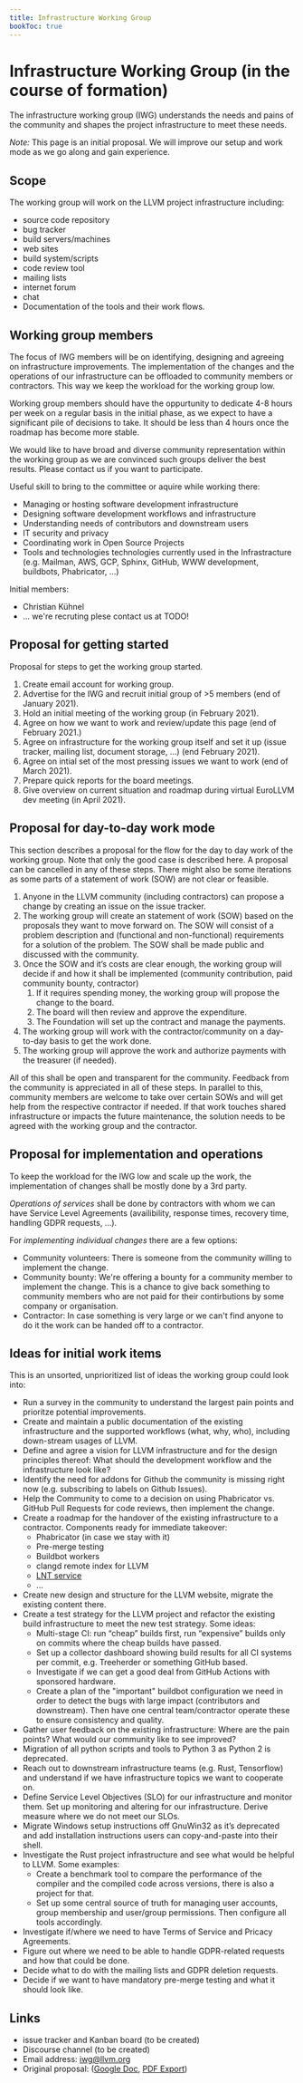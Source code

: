 ```yaml
---
title: Infrastructure Working Group
bookToc: true
---
```

# Infrastructure Working Group (in the course of formation)
The infrastructure working group (IWG) understands the needs and pains of the 
community and shapes the project infrastructure to meet these needs. 

*Note:* This page is an initial proposal. We will improve our setup and work
mode as we go along and gain experience.

## Scope

The working group will work on the LLVM project infrastructure including:

* source code repository
* bug tracker
* build servers/machines
* web sites
* build system/scripts
* code review tool
* mailing lists
* internet forum
* chat
* Documentation of the tools and their work flows.

## Working group members

The focus of IWG members will be on identifying, designing and agreeing on 
infrastructure improvements. The implementation of the changes and the 
operations of our infrastructure can be offloaded to community members or 
contractors. This way we keep the workload for the working group low.

Working group members should have the oppurtunity to dedicate 4-8 hours per 
week on a regular basis in the initial phase, as we expect to have a significant 
pile of decisions to take. It should be less than 4 hours once the roadmap has 
become more stable.

We would like to have broad and diverse community representation within the 
working group as we are convinced such groups deliver the best results. Please
contact us if you want to participate.

Useful skill to bring to the committee or aquire while working there:
* Managing or hosting software development infrastructure
* Designing software development workflows and infrastructure
* Understanding needs of contributors and downstream users
* IT security and privacy
* Coordinating work in Open Source Projects
* Tools and technologies technologies currently used in the Infrastracture 
  (e.g. Mailman, AWS, GCP, Sphinx, GitHub, WWW development, buildbots, 
  Phabricator, ...)

Initial members:

* Christian Kühnel
* ... we're recruting plese contact us at TODO!

## Proposal for getting started

Proposal for steps to get the working group started.

1. Create email account for working group.
1. Advertise for the IWG and recruit initial group of >5 members (end of 
   January 2021).
1. Hold an initial meeting of the working group (in February 2021).
1. Agree on how we want to work and review/update this page (end of February 
   2021.)
1. Agree on infrastructure for the working group itself and set it up
   (issue tracker, mailing list, document storage, ...) (end February 2021).
1. Agree on intial set of the most pressing issues we want to work (end of 
   March 2021).
1. Prepare quick reports for the board meetings.
1. Give overview on current situation and roadmap during virtual EuroLLVM 
   dev meeting (in April 2021).

## Proposal for day-to-day work mode

This section describes a proposal for the flow for the day to day work of the 
working group. Note that only the good case is described here. A proposal can be
cancelled in any of these steps. There might also be some iterations as some 
parts of a statement of work (SOW) are not clear or feasible.

1. Anyone in the LLVM community (including contractors) can propose a change by 
   creating an issue on the issue tracker. 
1. The working group will create an statement of work (SOW) based on the  
   proposals they want to move forward on. The SOW will consist of a problem 
   description and (functional and non-functional) requirements for a solution 
   of the problem. The SOW shall be made public and discussed with the 
   community.
1. Once the SOW and it’s costs are clear enough, the working group will decide 
   if and how it shall be implemented (community contribution, paid community 
   bounty, contractor)
    1. If it requires spending money, the working group will propose the change 
       to the board.
    1. The board will then review and approve the expenditure.
    1. The Foundation will set up the contract and manage the payments.
1. The working group will work with the contractor/community on a day-to-day 
   basis to get the work done.
1. The working group will approve the work and authorize payments with the 
   treasurer (if needed).

All of this shall be open and transparent for the community. Feedback from the
community is appreciated in all of these steps. In parallel to this, community 
members are welcome to take over certain SOWs and will get help from the 
respective contractor if needed. If that work touches shared infrastructure or 
impacts the future maintenance, the solution needs to be agreed with the 
working group and the contractor.

## Proposal for implementation and operations

To keep the workload for the IWG low and scale up the work, the implementation
of changes shall be mostly done by a 3rd party. 

*Operations of services* shall be done by contractors with whom we can have
Service Level Agreements (availibility, response times, recovery time, 
handling GDPR requests, ...).

For *implementing individual changes* there are a few options:
* Community volunteers: There is someone from the community willing to 
  implement the change.
* Community bounty: We're offering a bounty for a community member to implement
  the change. This is a chance to give back something to community members
  who are not paid for their contirbutions by some company or organisation.
* Contractor: In case something is very large or we can't find anyone to do it
  the work can be handed off to a contractor.


## Ideas for initial work items

This is an unsorted, unprioritized list of ideas the working group could look
into: 

* Run a survey in the community to understand the largest pain points and 
  prioritze potential improvements.
* Create and maintain a public documentation of the existing infrastructure and 
  the supported workflows (what, why, who), including down-stream usages of 
  LLVM.
* Define and agree a vision for LLVM infrastructure and for the design 
  principles thereof: What should the development workflow and the 
  infrastructure look like?
* Identify the need for addons for Github the community is missing right now 
  (e.g. subscribing to labels on Github Issues).
* Help the Community to come to a decision on using Phabricator vs. GitHub Pull Requests for code
  reviews, then implement the change.
* Create a roadmap for the handover of the existing infrastructure to a 
  contractor. Components ready for immediate takeover:
  * Phabricator (in case we stay with it)
  * Pre-merge testing
  * Buildbot workers
  * clangd remote index for LLVM
  * [LNT service](http://lnt.llvm.org/)
  * ...
* Create new design and structure for the LLVM website, migrate the existing 
  content there.
* Create a test strategy for the LLVM project and refactor the existing build 
  infrastructure to meet the new test strategy. Some ideas:
  * Multi-stage CI: run “cheap” builds first, run “expensive” builds only on
    commits where the cheap builds have passed.
  * Set up a collector dashboard showing build results for all CI systems per 
    commit, e.g. Treeherder or something GitHub based.
  * Investigate if we can get a good deal from GitHub Actions with sponsored 
    hardware.
  * Create a plan of the "important" buildbot configuration we need in order to 
    detect the bugs with large impact (contributors and downstream). Then have
    one central team/contractor operate these to ensure consistency and quality.
* Gather user feedback on the existing infrastructure: Where are the pain 
  points? What would our community like to see improved?
* Migration of all python scripts and tools to Python 3 as Python 2 is 
  deprecated.
* Reach out to downstream infrastructure teams (e.g. Rust, Tensorflow) and 
  understand if we have infrastructure topics we want to cooperate on.
* Define Service Level Objectives (SLO) for our infrastructure and monitor 
  them. Set up monitoring and altering for our infrastructure.  Derive measure
  where we do not meet our SLOs.
* Migrate Windows setup instructions off GnuWin32 as it’s deprecated and add
  installation instructions users can copy-and-paste into their shell.
* Investigate the Rust project infrastructure and see what would be helpful to 
  LLVM. Some examples:
  * Create a benchmark tool to compare the performance of the compiler and the
    compiled code across versions, there is also a project for that.
  * Set up some central source of truth for managing user accounts, group
    membership and user/group permissions. Then configure all tools 
    accordingly.
* Investigate if/where we need to have Terms of Service and Pricacy Agreements.
* Figure out where we need to be able to handle GDPR-related requests and
  how that could be done.
* Decide what to do with the mailing lists and GDPR deletion requests.
* Decide if we want to have mandatory pre-merge testing and what it should 
  look like.

## Links
* issue tracker and Kanban board (to be created)
* Discourse channel (to be created)
* Email address: [iwg@llvm.org](mailto:iwg@llvm.org)
* Original proposal: ([Google Doc](https://docs.google.com/document/d/1T7dJ9DgrgaJHN1RZ5vhJJ2D9CBwMQl6lOdN41QPsnAg/), 
  [PDF Export](/static/documents/iwg/Proposal_Infrastructure_Working_Group_2020-01-11.pdf))
